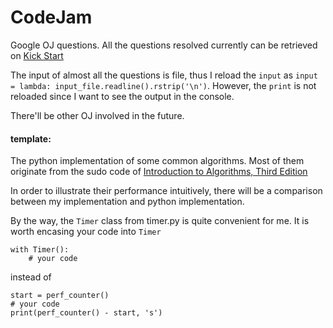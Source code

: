 # CodeJam
Google OJ questions.
All the questions resolved currently can be retrieved on [Kick Start](https://codingcompetitions.withgoogle.com/kickstart/archive)

The input of almost all the questions is file, thus I reload the `input` as `input = lambda: input_file.readline().rstrip('\n')`.
However, the `print` is not reloaded since I want to see the output in the console. 

There'll be other OJ involved in the future.

#### template:
The python implementation of some common algorithms.
Most of them originate from the sudo code of [Introduction to Algorithms, Third Edition](https://mitpress.mit.edu/books/introduction-algorithms-third-edition)

In order to illustrate their performance intuitively, there will be a comparison between my implementation and python implementation.

By the way, the `Timer` class from timer.py is quite convenient for me. It is worth encasing your code into `Timer`
```
with Timer():
    # your code
```
instead of 
```
start = perf_counter()
# your code
print(perf_counter() - start, 's')
```
